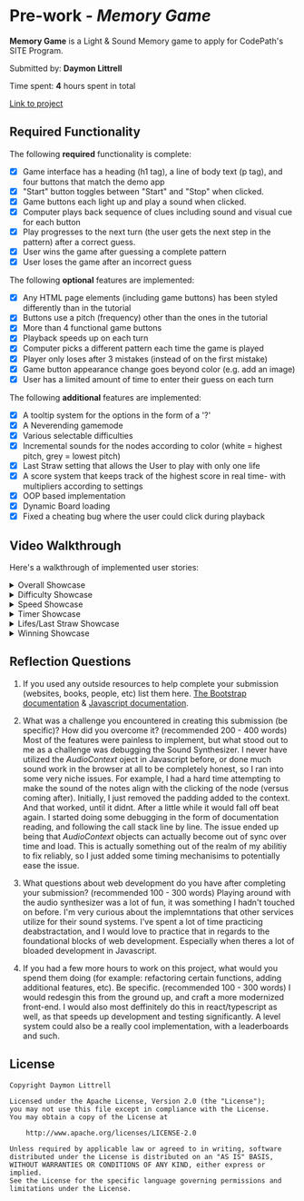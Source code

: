 # Pre-work - _Memory Game_

**Memory Game** is a Light & Sound Memory game to apply for CodePath's SITE Program.

Submitted by: **Daymon Littrell**

Time spent: **4** hours spent in total

[Link to project](https://truth-noiseless-degree.glitch.me/)

## Required Functionality

The following **required** functionality is complete:

- [x] Game interface has a heading (h1 tag), a line of body text (p tag), and four buttons that match the demo app
- [x] "Start" button toggles between "Start" and "Stop" when clicked.
- [x] Game buttons each light up and play a sound when clicked.
- [x] Computer plays back sequence of clues including sound and visual cue for each button
- [x] Play progresses to the next turn (the user gets the next step in the pattern) after a correct guess.
- [x] User wins the game after guessing a complete pattern
- [x] User loses the game after an incorrect guess

The following **optional** features are implemented:

- [x] Any HTML page elements (including game buttons) has been styled differently than in the tutorial
- [x] Buttons use a pitch (frequency) other than the ones in the tutorial
- [x] More than 4 functional game buttons
- [x] Playback speeds up on each turn
- [x] Computer picks a different pattern each time the game is played
- [x] Player only loses after 3 mistakes (instead of on the first mistake)
- [x] Game button appearance change goes beyond color (e.g. add an image)
- [x] User has a limited amount of time to enter their guess on each turn

The following **additional** features are implemented:

- [x] A tooltip system for the options in the form of a '?'
- [x] A Neverending gamemode
- [x] Various selectable difficulties
- [x] Incremental sounds for the nodes according to color (white = highest pitch, grey = lowest pitch)
- [x] Last Straw setting that allows the User to play with only one life
- [x] A score system that keeps track of the highest score in real time- with multipliers according to settings
- [x] OOP based implementation
- [x] Dynamic Board loading
- [x] Fixed a cheating bug where the user could click during playback

## Video Walkthrough

Here's a walkthrough of implemented user stories:

<details>
  <summary>Overall Showcase</summary>
   <img src="http://g.recordit.co/7erE1C0AaL.gif" style="width:200px;">
</details>
<details>
  <summary>Difficulty Showcase</summary>
   <img src="http://g.recordit.co/8h5y0SL9Xd.gif" style="width:200px;">
</details>
<details>
  <summary>Speed Showcase</summary>
   <img src="http://g.recordit.co/sW1AVaDzfk.gif" style="width:200px;">
</details>
<details>
  <summary>Timer Showcase</summary>
   <img src="http://g.recordit.co/ERoWxCz0kl.gif" style="width:200px;">
</details>
<details>
  <summary>Lifes/Last Straw Showcase</summary>
   <img src="http://g.recordit.co/RjlVW63nTQ.gif" style="width:200px;">
</details>
<details>
  <summary>Winning Showcase</summary>
   <img src="http://g.recordit.co/3XBf4bFBtd.gif" style="width:200px;">
</details>


## Reflection Questions

1. If you used any outside resources to help complete your submission (websites, books, people, etc) list them here.
   [The Bootstrap documentation](https://getbootstrap.com/docs/4.3/) & [Javascript documentation](https://developer.mozilla.org/en-US/docs/Web/JavaScript/Reference).

2. What was a challenge you encountered in creating this submission (be specific)? How did you overcome it? (recommended 200 - 400 words)
   Most of the features were painless to implement, but what stood out to me as a challenge was
   debugging the Sound Synthesizer. I never have utilized the _AudioContext_ oject in Javascript
   before, or done much sound work in the browser at all to be completely honest, so I ran into
   some very niche issues. For example, I had a hard time attempting to make the sound of the notes
   align with the clicking of the node (versus coming after). Initially, I just removed the padding
   added to the context. And that worked, until it didnt. After a little while it would fall off
   beat again. I started doing some debugging in the form of documentation reading, and following
   the call stack line by line. The issue ended up being that _AudioContext_ objects can actually
   become out of sync over time and load. This is actually something out of the realm of my abilitiy
   to fix reliably, so I just added some timing mechanisims to potentially ease the issue.

3. What questions about web development do you have after completing your submission? (recommended 100 - 300 words)
   Playing around with the audio synthesizer was a lot of fun, it was something I hadn't touched
   on before. I'm very curious about the implemntations that other services utilize for their sound
   systems. I've spent a lot of time practicing deabstractation, and I would love to practice that in regards
   to the foundational blocks of web development. Especially when theres a lot of bloaded development in Javascript.

4. If you had a few more hours to work on this project, what would you spend them doing (for example: refactoring certain functions, adding additional features, etc). Be specific. (recommended 100 - 300 words)
   I would redesgin this from the ground up, and craft a more modernized front-end. I would also most deffinitely
   do this in react/typescript as well, as that speeds up development and testing significantly. A level system
   could also be a really cool implementation, with a leaderboards and such.

## License

    Copyright Daymon Littrell

    Licensed under the Apache License, Version 2.0 (the "License");
    you may not use this file except in compliance with the License.
    You may obtain a copy of the License at

        http://www.apache.org/licenses/LICENSE-2.0

    Unless required by applicable law or agreed to in writing, software
    distributed under the License is distributed on an "AS IS" BASIS,
    WITHOUT WARRANTIES OR CONDITIONS OF ANY KIND, either express or implied.
    See the License for the specific language governing permissions and
    limitations under the License.
